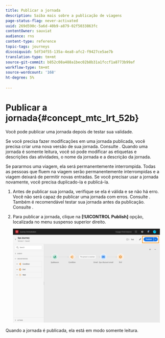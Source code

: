```yaml
---
title: Publicar a jornada
description: Saiba mais sobre a publicação de viagens
page-status-flag: never-activated
uuid: 269d590c-5a6d-40b9-a879-02f5033863fc
contentOwner: sauviat
audience: rns
content-type: reference
topic-tags: journeys
discoiquuid: 5df34f55-135a-4ea8-afc2-f9427ce5ae7b
translation-type: tm+mt
source-git-commit: b852c08a488a1bec02b8b31a1fccf1a8773b99af
workflow-type: tm+mt
source-wordcount: '168'
ht-degree: 5%

---
```



# Publicar a jornada{#concept_mtc_lrt_52b}

Você pode publicar uma jornada depois de testar sua validade.

Se você precisa fazer modificações em uma jornada publicada, você precisa criar uma nova versão de sua jornada. Consulte [](../building-journeys/journey-versions.md). Quando uma jornada é somente leitura, você só pode modificar as etiquetas e descrições das atividades, o nome da jornada e a descrição da jornada.

Se pararmos uma viagem, ela será permanentemente interrompida. Todas as pessoas que fluem na viagem serão permanentemente interrompidas e a viagem deixará de permitir novas entradas. Se você precisar usar a jornada novamente, você precisa duplicado-la e publicá-la.

1. Antes de publicar sua jornada, verifique se ela é válida e se não há erro. Você não será capaz de publicar uma jornada com erros. Consulte [](../about/troubleshooting.md#section_h3q_kqk_fhb). Também é recomendável testar sua jornada antes da publicação. Consulte [](../building-journeys/testing-the-journey.md).
1. Para publicar a jornada, clique na **[!UICONTROL Publish]** opção, localizada no menu suspenso superior direito.

   ![](../assets/journeyuc1_18.png)

Quando a jornada é publicada, ela está em modo somente leitura.
